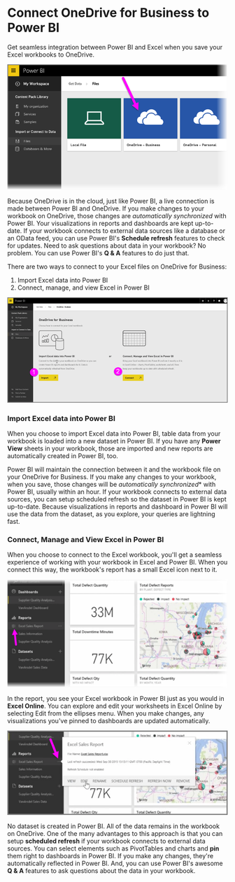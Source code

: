 <properties
   pageTitle="Connect OneDrive for Business to Power BI"
   description="OneDrive for Business and Excel files are a match made in the cloud"
   services="powerbi"
   documentationCenter=""
   authors="davidiseminger"
   manager="mblythe"
   backup=""
   editor=""
   tags=""
   qualityFocus="no"
   qualityDate=""
   featuredVideoId="WK7OZF-hVZA"
   featuredVideoThumb=""
   courseDuration="8m"/>

<tags
   ms.service="powerbi"
   ms.devlang="NA"
   ms.topic="article"
   ms.tgt_pltfrm="NA"
   ms.workload="powerbi"
   ms.date="06/22/2016"
   ms.author="davidi"/>

# Connect OneDrive for Business to Power BI

Get seamless integration between Power BI and Excel when you save your Excel workbooks to OneDrive.

![](media/powerbi-learning-5-4-connect-onedrive-for-business/5-4_1.png)

Because OneDrive is in the cloud, just like Power BI, a live connection is made between Power BI and OneDrive. If you make changes to your workbook on OneDrive, those changes are *automatically synchronized* with Power BI. Your visualizations in reports and dashboards are kept up-to-date. If your workbook connects to external data sources like a database or an OData feed, you can use Power BI's **Schedule refresh** features to check for updates. Need to ask questions about data in your workbook? No problem. You can use Power BI's **Q & A** features to do just that.

There are two ways to connect to your Excel files on OneDrive for Business:

1.   Import Excel data into Power BI
2.   Connect, manage, and view Excel in Power BI

![](media/powerbi-learning-5-4-connect-onedrive-for-business/5-4_3.png)

### Import Excel data into Power BI
When you choose to import Excel data into Power BI, table data from your workbook is loaded into a new dataset in Power BI. If you have any **Power View** sheets in your workbook, those are imported and new reports are automatically created in Power BI, too.

Power BI will maintain the connection between it and the workbook file on your OneDrive for Business. If you make any changes to your workbook, when you save, those changes will be *automatically synchronized** with Power BI, usually within an hour. If your workbook connects to external data sources, you can setup scheduled refresh so the dataset in Power BI is kept up-to-date. Because visualizations in reports and dashboard in Power BI will use the data from the dataset, as you explore, your queries are lightning fast.

### Connect, Manage and View Excel in Power BI
When you choose to connect to the Excel workbook, you'll get a seamless experience of working with your workbook in Excel and Power BI. When you connect this way, the workbook's report has a small Excel icon next to it.

![](media/powerbi-learning-5-4-connect-onedrive-for-business/5-4_4.png)

In the report, you see your Excel workbook in Power BI just as you would in **Excel Online**. You can explore and edit your worksheets in Excel Online by selecting Edit from the ellipses menu. When you make changes, any visualizations you've pinned to dashboards are updated automatically.

![](media/powerbi-learning-5-4-connect-onedrive-for-business/5-4_5.png)

No dataset is created in Power BI. All of the data remains in the workbook on OneDrive. One of the many advantages to this approach is that you can setup **scheduled refresh** if your workbook connects to external data sources. You can select elements such as PivotTables and charts and **pin** them right to dashboards in Power BI. If you make any changes, they're automatically reflected in Power BI. And, you can use Power BI's awesome **Q & A** features to ask questions about the data in your workbook.  
